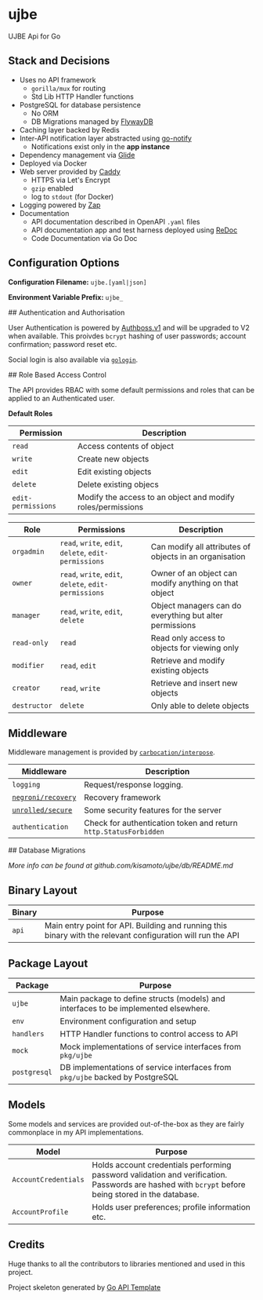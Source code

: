 # ujbe

UJBE Api for Go

## Stack and Decisions

- Uses no API framework
  - `gorilla/mux` for routing 
  - Std Lib HTTP Handler functions
- PostgreSQL for database persistence 
  - No ORM
  - DB Migrations managed by [FlywayDB](https://github.com/flyway/flyway)
- Caching layer backed by Redis
- Inter-API notification layer abstracted using [go-notify](https://github.com/bitly/go-notify)
  - Notifications exist only in the **app instance**
- Dependency management via [Glide](https://github.com/Masterminds/glide)
- Deployed via Docker 
- Web server provided by [Caddy](https://github.com/mholt/caddy)
  - HTTPS via Let's Encrypt
  - `gzip` enabled
  - log to `stdout` (for Docker)
- Logging powered by [Zap](https://github.com/uber-go/zap)
- Documentation
  - API documentation described in OpenAPI `.yaml` files
  - API documentation app and test harness deployed using [ReDoc](https://github.com/Rebilly/ReDoc)
  - Code Documentation via Go Doc

## Configuration Options

**Configuration Filename:** `ujbe.[yaml|json]`

**Environment Variable Prefix:** `ujbe_`

## Authentication and Authorisation

User Authentication is powered by [Authboss.v1](https://github.com/go-authboss/authboss) and will be upgraded to V2 when available. This proivdes `bcrypt` hashing of user passwords; account confirmation; password reset etc.

Social login is also available via [`gologin`](https://github.com/dghubble/gologin).

## Role Based Access Control

The API provides RBAC with some default permissions and roles that can be applied to an Authenticated user.

**Default Roles**

Permission | Description
-----------|-------------
`read` | Access contents of object
`write` | Create new objects
`edit` | Edit existing objects
`delete` | Delete existing objecs
`edit-permissions` | Modify the access to an object and modify roles/permissions

Role | Permissions | Description
-----|-------------|-------------
`orgadmin` | `read`, `write`, `edit`, `delete`, `edit-permissions` | Can modify all attributes of objects in an organisation
`owner` | `read`, `write`, `edit`, `delete`, `edit-permissions` | Owner of an object can modify anything on that object
`manager` | `read`, `write`, `edit`, `delete` | Object managers can do everything but alter permissions
`read-only` | `read` | Read only access to objects for viewing only
`modifier` | `read`, `edit` | Retrieve and modify existing objects
`creator` | `read`, `write` | Retrieve and insert new objects
`destructor` | `delete` | Only able to delete objects

## Middleware

Middleware management is provided by [`carbocation/interpose`](https://github.com/carbocation/interpose).

Middleware | Description 
-----------|----------
`logging` | Request/response logging. 
[`negroni/recovery`](https://github.com/urfave/negroni#recovery) | Recovery framework
[`unrolled/secure`](https://github.com/unrolled/secure) | Some security features for the server
`authentication` | Check for authentication token and return `http.StatusForbidden`

## Database Migrations

_More info can be found at github.com/kisamoto/ujbe/db/README.md_

## Binary Layout

Binary | Purpose
-------|----------
`api` | Main entry point for API. Building and running this binary with the relevant configuration will run the API

## Package Layout

Package | Purpose
--------|----------
`ujbe` | Main package to define structs (models) and interfaces to be implemented elsewhere. 
`env` | Environment configuration and setup
`handlers` | HTTP Handler functions to control access to API
`mock` | Mock implementations of service interfaces from `pkg/ujbe`
`postgresql` | DB implementations of service interfaces from `pkg/ujbe` backed by PostgreSQL

## Models

Some models and services are provided out-of-the-box as they are fairly commonplace in my API implementations.

Model | Purpose
------|---------
`AccountCredentials` | Holds account credentials performing password validation and verification. Passwords are hashed with `bcrypt` before being stored in the database.
`AccountProfile` | Holds user preferences; profile information etc.

## Credits

Huge thanks to all the contributors to libraries mentioned and used in this project.

Project skeleton generated by [Go API Template](https://github.com/kisamoto/cookiecutter-golang-api)
